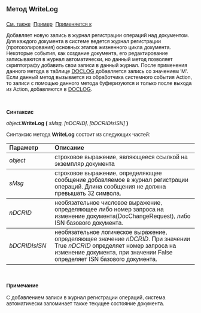 <html>
<head>
<title>Документ\WriteLog</title>
    <style type="text/css">
        .style1
        {
            width: 20%;
        }
    </style>
</head>

<body>

<p><strong><font size="4" face="Arial">Метод WriteLog<br>
<br>
</font></strong><font face="Arial"><a href="../Asdoc.html">См. также</a>&nbsp;
<u>Пример</u>&nbsp; <a href="../Asdoc.html">Применяется к</a></font></p>

<p class="label"><font face="Arial">Добавляет новую запись в журнал 
регистрации операций над документом. Для каждого документа в системе ведется 
журнал регистрации (протоколирования) основных этапов жизненного цикла 
документа. Некоторые события, как создание документа, его редактирование 
записываются в журнал автоматически, но данный метод позволяет скриптографу 
добавить свои записи в данный журнал. После применения данного метода в таблице <a href="../../Database/DocLog.html">
DOCLOG</a>
добавляется запись со значением &#39;M&#39;. Если данный метод вызывается из обработчика 
системного события Action, то записи с помощью данного метода буферизуются и 
только после выхода из Action, добавляются в <a href="../../Database/DocLog.html">
DOCLOG</a>.</font></p>

<p class="label">&nbsp;</p>

<p class="label"><font face="Arial"><b>Синтаксис</b></font></p>

<p><font face="Arial"><em>object</em><strong>.WriteLog (</strong><em> 
sMsg, [nDCRID], [bDCRIDIsISN]</em><strong>
)</strong></font></p>

<p><font face="Arial">Синтаксис метода <strong>WriteLog</strong>
состоит из следующих частей:</font></p>

<table border="1" cellPadding="5" cols="2" frame="below" rules="rows">
<TBODY>
  <tr vAlign="top">
    <td class="style1"><font face="Arial"><b>Параметр</b></font></td>
    <td class="label" width="71%"><font face="Arial"><strong>Описание</strong></font></td>
  </tr>
  <tr>
    <td class="style1"><font face="Arial"><em>object</em></font></td>
    <td width="71%"><font face="Arial">строковое выражение, являющееся 
	ссылкой на экземпляр документа</font></td>
  </tr>
  <tr>
    <td class="style1"><font face="Arial"><em>sMsg</em></font></td>
    <td width="71%"><font face="Arial">строковое выражение, 
	определяющее сообщение добавляемое в журнал регистрации операций. Длина 
	сообщения не должна превышать 32 символа.</font></td>
  </tr>
    <tr>
    <td class="style1"><font face="Arial"><em> 
        nDCRID</em></font></td>
    <td width="71%"><font face="Arial">необязательное числовое выражение, 
	определяющее либо номер запроса на изменение документа(DocChangeRequest), либо ISN 
        базового документа.</font></td>
    </tr>
    <tr>
    <td class="style1"><font face="Arial"><em> 
        bDCRIDIsISN</em></font></td>
    <td width="71%"><font face="Arial">необязательное логическое выражение, 
	определяющее значение <em> 
        nDCRID</em>. При значении True <em> 
        nDCRID </em>определяет номер запроса на изменение документа, при значении False 
        определяет ISN базового документа.</font></td>
    </tr>
</table>

<p class="label">&nbsp;</p>

<p class="label"><font face="Arial"><b>Примечание<br>
<br>
</b>С добавлением записи в журнал регистрации операций, система автоматически 
запоминает также текущее состояние документа. </font></p>
</body>
</html>

